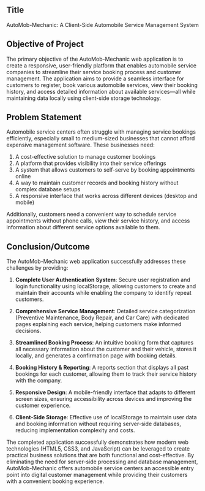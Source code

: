 
## Title
AutoMob-Mechanic: A Client-Side Automobile Service Management System

## Objective of Project
The primary objective of the AutoMob-Mechanic web application is to create a responsive, user-friendly platform that enables automobile service companies to streamline their service booking process and customer management. The application aims to provide a seamless interface for customers to register, book various automobile services, view their booking history, and access detailed information about available services—all while maintaining data locally using client-side storage technology.

## Problem Statement
Automobile service centers often struggle with managing service bookings efficiently, especially small to medium-sized businesses that cannot afford expensive management software. These businesses need:

1. A cost-effective solution to manage customer bookings
2. A platform that provides visibility into their service offerings
3. A system that allows customers to self-serve by booking appointments online
4. A way to maintain customer records and booking history without complex database setups
5. A responsive interface that works across different devices (desktop and mobile)

Additionally, customers need a convenient way to schedule service appointments without phone calls, view their service history, and access information about different service options available to them.

## Conclusion/Outcome
The AutoMob-Mechanic web application successfully addresses these challenges by providing:

1. **Complete User Authentication System**: Secure user registration and login functionality using localStorage, allowing customers to create and maintain their accounts while enabling the company to identify repeat customers.

2. **Comprehensive Service Management**: Detailed service categorization (Preventive Maintenance, Body Repair, and Car Care) with dedicated pages explaining each service, helping customers make informed decisions.

3. **Streamlined Booking Process**: An intuitive booking form that captures all necessary information about the customer and their vehicle, stores it locally, and generates a confirmation page with booking details.

4. **Booking History & Reporting**: A reports section that displays all past bookings for each customer, allowing them to track their service history with the company.

5. **Responsive Design**: A mobile-friendly interface that adapts to different screen sizes, ensuring accessibility across devices and improving the customer experience.

6. **Client-Side Storage**: Effective use of localStorage to maintain user data and booking information without requiring server-side databases, reducing implementation complexity and costs.

The completed application successfully demonstrates how modern web technologies (HTML5, CSS3, and JavaScript) can be leveraged to create practical business solutions that are both functional and cost-effective. By eliminating the need for server-side processing and database management, AutoMob-Mechanic offers automobile service centers an accessible entry point into digital customer management while providing their customers with a convenient booking experience.